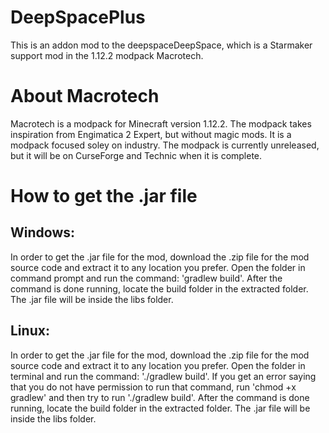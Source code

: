 # DeepSpacePlus
 
This is an addon mod to the deepspaceDeepSpace, which is a Starmaker support mod in the 1.12.2 modpack Macrotech.

# About Macrotech

Macrotech is a modpack for Minecraft version 1.12.2. The modpack takes inspiration from Engimatica 2 Expert, but without magic mods. It is a modpack focused soley on industry. The modpack is currently unreleased, but it will be on CurseForge and Technic when it is complete.

# How to get the .jar file

## **Windows:** 

In order to get the .jar file for the mod, download the .zip file for the mod source code and extract it to any location you prefer. Open the folder in command prompt and run the command: 'gradlew build'.
After the command is done running, locate the build folder in the extracted folder. The .jar file will be inside the libs folder.

## **Linux:** 

In order to get the .jar file for the mod, download the .zip file for the mod source code and extract it to any location you prefer. Open the folder in terminal and run the command: './gradlew build'.
If you get an error saying that you do not have permission to run that command, run 'chmod +x gradlew' and then try to run './gradlew build'.
After the command is done running, locate the build folder in the extracted folder. The .jar file will be inside the libs folder.
